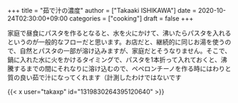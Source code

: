 +++
title = "茹で汁の濃度"
author = ["Takaaki ISHIKAWA"]
date = 2020-10-24T02:30:00+09:00
categories = ["cooking"]
draft = false
+++

家庭で昼食にパスタを作るとなると、水を火にかけて、沸いたらパスタを入れるというのが一般的なフローだと思います。お店だと、継続的に同じお湯を使うので、自然とパスタの一部が溶け込みますが、家庭だとそうなりません。そこで、鍋に入れた水に火をかけるタイミングで、パスタを1本折って入れておくと、沸騰するまでの間にそれなりに溶け込むので、ペペロンチーノを作る時にはわりと質の良い茹で汁になってくれます（計測したわけではないです  

{{< x user="takaxp" id="1319830264395120640" >}}
